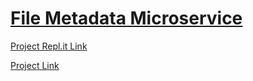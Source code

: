 # [File Metadata Microservice](https://www.freecodecamp.org/learn/apis-and-microservices/apis-and-microservices-projects/file-metadata-microservice)
[Project Repl.it Link](https://repl.it/@ByramMr/boilerplate-project-filemetadata#server.js)

[Project Link](https://boilerplate-project-filemetadata.byrammr.repl.co)
